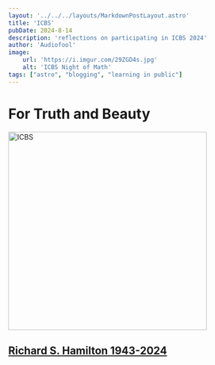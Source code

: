 ```yaml
---
layout: '../../../layouts/MarkdownPostLayout.astro'
title: 'ICBS'
pubDate: 2024-8-14
description: 'reflections on participating in ICBS 2024'
author: 'Audiofool'
image:
    url: 'https://i.imgur.com/29ZGD4s.jpg'
    alt: 'ICBS Night of Math'
tags: ["astro", "blogging", "learning in public"]
---
```


# For Truth and Beauty

<img src="https://i.imgur.com/29ZGD4s.jpg" alt="ICBS" width="400" />

## [Richard S. Hamilton 1943-2024](https://www.math.columbia.edu/~woit/wordpress/?p=14157)